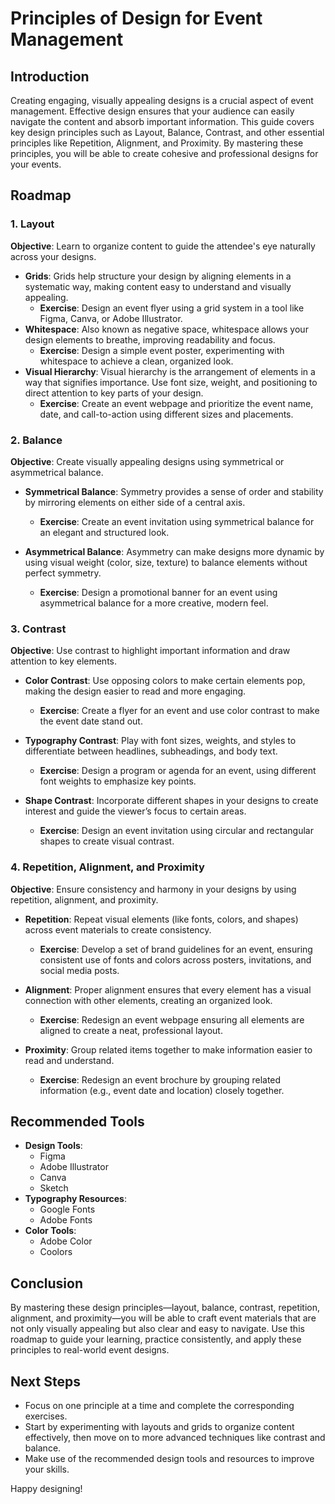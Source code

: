 # Principles of Design for Event Management

## Introduction

Creating engaging, visually appealing designs is a crucial aspect of event management. Effective design ensures that your audience can easily navigate the content and absorb important information. This guide covers key design principles such as Layout, Balance, Contrast, and other essential principles like Repetition, Alignment, and Proximity. By mastering these principles, you will be able to create cohesive and professional designs for your events.

## Roadmap

### 1. Layout

**Objective**: Learn to organize content to guide the attendee's eye naturally across your designs.

- **Grids**: Grids help structure your design by aligning elements in a systematic way, making content easy to understand and visually appealing.
  - **Exercise**: Design an event flyer using a grid system in a tool like Figma, Canva, or Adobe Illustrator.
- **Whitespace**: Also known as negative space, whitespace allows your design elements to breathe, improving readability and focus.
  - **Exercise**: Design a simple event poster, experimenting with whitespace to achieve a clean, organized look.
- **Visual Hierarchy**: Visual hierarchy is the arrangement of elements in a way that signifies importance. Use font size, weight, and positioning to direct attention to key parts of your design.
  - **Exercise**: Create an event webpage and prioritize the event name, date, and call-to-action using different sizes and placements.

### 2. Balance

**Objective**: Create visually appealing designs using symmetrical or asymmetrical balance.

- **Symmetrical Balance**: Symmetry provides a sense of order and stability by mirroring elements on either side of a central axis.

  - **Exercise**: Create an event invitation using symmetrical balance for an elegant and structured look.

- **Asymmetrical Balance**: Asymmetry can make designs more dynamic by using visual weight (color, size, texture) to balance elements without perfect symmetry.
  - **Exercise**: Design a promotional banner for an event using asymmetrical balance for a more creative, modern feel.

### 3. Contrast

**Objective**: Use contrast to highlight important information and draw attention to key elements.

- **Color Contrast**: Use opposing colors to make certain elements pop, making the design easier to read and more engaging.

  - **Exercise**: Create a flyer for an event and use color contrast to make the event date stand out.

- **Typography Contrast**: Play with font sizes, weights, and styles to differentiate between headlines, subheadings, and body text.

  - **Exercise**: Design a program or agenda for an event, using different font weights to emphasize key points.

- **Shape Contrast**: Incorporate different shapes in your designs to create interest and guide the viewer’s focus to certain areas.
  - **Exercise**: Design an event invitation using circular and rectangular shapes to create visual contrast.

### 4. Repetition, Alignment, and Proximity

**Objective**: Ensure consistency and harmony in your designs by using repetition, alignment, and proximity.

- **Repetition**: Repeat visual elements (like fonts, colors, and shapes) across event materials to create consistency.

  - **Exercise**: Develop a set of brand guidelines for an event, ensuring consistent use of fonts and colors across posters, invitations, and social media posts.

- **Alignment**: Proper alignment ensures that every element has a visual connection with other elements, creating an organized look.

  - **Exercise**: Redesign an event webpage ensuring all elements are aligned to create a neat, professional layout.

- **Proximity**: Group related items together to make information easier to read and understand.
  - **Exercise**: Redesign an event brochure by grouping related information (e.g., event date and location) closely together.

## Recommended Tools

- **Design Tools**:
  - Figma
  - Adobe Illustrator
  - Canva
  - Sketch
- **Typography Resources**:
  - Google Fonts
  - Adobe Fonts
- **Color Tools**:
  - Adobe Color
  - Coolors

## Conclusion

By mastering these design principles—layout, balance, contrast, repetition, alignment, and proximity—you will be able to craft event materials that are not only visually appealing but also clear and easy to navigate. Use this roadmap to guide your learning, practice consistently, and apply these principles to real-world event designs.

## Next Steps

- Focus on one principle at a time and complete the corresponding exercises.
- Start by experimenting with layouts and grids to organize content effectively, then move on to more advanced techniques like contrast and balance.
- Make use of the recommended design tools and resources to improve your skills.

Happy designing!
